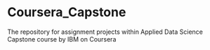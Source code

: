 # Coursera_Capstone
The repository for assignment projects within Applied Data Science Capstone course by IBM on Coursera
